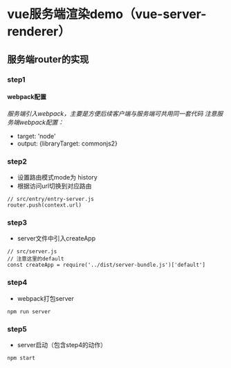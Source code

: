 # vue服务端渲染demo（vue-server-renderer）

## 服务端router的实现

### step1
#### webpack配置
*服务端引入webpack，主要是方便后续客户端与服务端可共用同一套代码*
*注意服务端webpack配置：*
* target: 'node'
* output: {libraryTarget: commonjs2}


### step2
* 设置路由模式mode为 history
* 根据访问url切换到对应路由
```
// src/entry/entry-server.js
router.push(context.url)
```

### step3
* server文件中引入createApp
```
// src/server.js
// 注意这里的default
const createApp = require('../dist/server-bundle.js')['default']
```

### step4
* webpack打包server
```
npm run server
```

### step5
* server启动（包含step4的动作）
```
npm start
```
